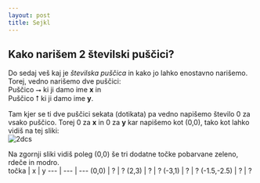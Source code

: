 ```yaml
---
layout: post
title: Sejkl
---
```


## Kako narišem 2 številski puščici?

Do sedaj veš kaj je *številska puščica* in kako jo lahko enostavno narišemo. Torej, vedno narišemo dve puščici: <br/>
Puščico ⭢ ki ji damo ime **x** in<br/>
Puščico ⭡ ki ji damo ime **y**. <br/>

Tam kjer se ti dve puščici sekata (dotikata) pa vedno napišemo število 0 za vsako puščico. Torej 0 za **x** in 0 za **y** kar napišemo kot (0,0), tako kot lahko vidiš na tej sliki: <br/>
![2dcs](https://upload.wikimedia.org/wikipedia/commons/thumb/0/0e/Cartesian-coordinate-system.svg/354px-Cartesian-coordinate-system.svg.png)

Na zgornji sliki vidiš poleg (0,0) še tri dodatne točke pobarvane zeleno, rdeče in modro.  
točka | x | y
--- | --- | ---
(0,0) | ? | ?
(2,3) | ? | ?
(-3,1) | ? | ?
(-1.5,-2.5) | ? | ?

<!--
## Kako narišem 3 številske puščice?

Puščico ⭦ ki ji damo ime **z**

![3dcs](https://upload.wikimedia.org/wikipedia/commons/thumb/6/69/Coord_system_CA_0.svg/620px-Coord_system_CA_0.svg.png)

### Kdo uporablja to?
To uporabljajo recimo avioni ali podmornice, ki se ne premikajo samo levo in desno, ampak tudi gor in dol.

-->
